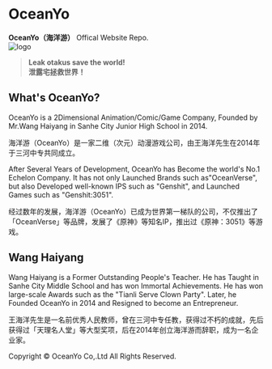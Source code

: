 # OceanYo
**OceanYo（海洋游）** Offical Website Repo. <br>
![logo](https://github.com/lspaper/oceanyo/IMG_0049.png)
>**Leak otakus save the world!**<br>
>**泄露宅拯救世界！**

## What's OceanYo?
OceanYo is a 2Dimensional Animation/Comic/Game Company, Founded by Mr.Wang Haiyang in Sanhe City Junior High School in 2014.

海洋游（OceanYo）是一家二维（次元）动漫游戏公司，由王海洋先生在2014年于三河中专共同成立。

After Several Years of Development, OceanYo has Become the world's No.1 Echelon Company. It has not only Launched Brands such as"OceanVerse", but also Developed well-known IPS such as "Genshit", and Launched Games such as "Genshit:3051".

经过数年的发展，海洋游（OceanYo）已成为世界第一梯队的公司，不仅推出了「OceanVerse」等品牌，发展了《原神》等知名IP，推出过《原神：3051》等游戏。

## Wang Haiyang

Wang Haiyang is a Former Outstanding People's Teacher. He has Taught in Sanhe City Middle School and has won Immortal Achievements. He has won large-scale Awards such as the "Tianli Serve Clown Party". Later, he Founded OceanYo in 2014 and Resigned to become an Entrepreneur.

王海洋先生是一名前优秀人民教师，曾在三河中专任教，获得过不朽的成就，先后获得过「天理名人堂」等大型奖项，后在2014年创立海洋游而辞职，成为一名企业家。

Copyright © OceanYo Co,.Ltd All Rights Reserved.
